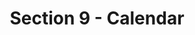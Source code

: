 ---
layout: schedule
title: Section 9 - Calendar
parent: Calendar
permalink: /calendar/s9
instructor: Prof Wand
location: Virtually - See Canvas for Zoom Link
dates: Wednesdays 6:00pm-9:20pm
weeks:
  # Each key in this dictionary is a week, and then eaach week has a key in [Mon, Tue, Thu, Thu, Fri].
  # Each day has keys `date` and `content`. The date is shown on the schedule, and `content` is a key into the yml file in _data/modules.yml. `content` may be an array.
  # Each day can also have a `note` field, which is shown in italics on the calendar.
  # This schedule data is unioned with the deadlines in _data/config.yml
  '1':
    Thu:
      date: 2024/09/04
      content: [1a,1b]
  '2':
    Thu:
      date: 2024/09/11
      content: [2a,2b]
  '3':
    Thu:
      date: 2024/09/18
      content: [3a,3b]
  '4':
    Thu:
      date: 2024/09/25
      content: [4a,4b]
  '5':
    Thu:
      date: 2024/10/02
      content: [5a,5b]
  '6':
    Thu:
      date: 2024/10/09
      content: [6a,6b]
  '7':
    Thu:
      date: 2024/10/16
      content: [7a,8a]
  '8':
    Thu:
      date: 2024/10/23
      content: [7b,8b]
  '9':
    Thu:
      date: 2024/10/30
      content: [9a]
  '10':
    Thu:
      date: 2024/11/06
      content: [9b]
  '11':
    Thu:
      date: 2024/11/13
      content: [dependency, 12b]
  '12':
    Thu:
      date: 2024/11/20
      content: [12a]
  '13':
    Thu:
      date: 2024/11/27
      content: thanksgiving
  '14':
    Thu:
      date: 2024/12/04
      content: [14a]
---